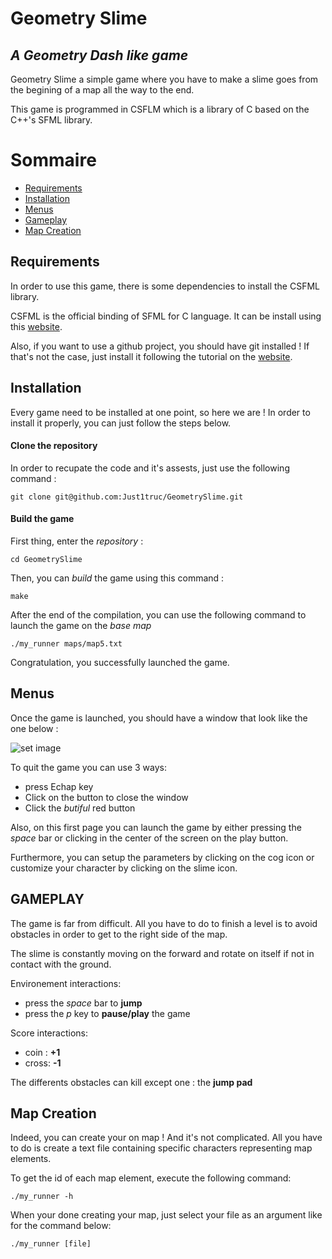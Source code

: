 # Geometry Slime
## _A Geometry Dash like game_

Geometry Slime a simple game where you have to make a slime goes from the begining of a map all the way to the end.

This game is programmed in CSFLM which is a library of C based on the C++'s SFML library.

# Sommaire

- [Requirements](#requirements)
- [Installation](#installation)
- [Menus](#menus)
- [Gameplay](#gameplay)
- [Map Creation](#map_creation)

## Requirements <a name="Requirements"></a>

In order to use this game, there is some dependencies to install the CSFML library.

CSFML is the official binding of SFML for C language. It can be install using this [website](https://www.sfml-dev.org/download/csfml/).

Also, if you want to use a github project, you should have git installed !
If that's not the case, just install it following the tutorial on the [website](https://git-scm.com/book/en/v2/Getting-Started-Installing-Git).

## Installation

Every game need to be installed at one point, so here we are !
In order to install it properly, you can just follow the steps below.

#### Clone the repository

In order to recupate the code and it's assests, just use the following command :

```
git clone git@github.com:Just1truc/GeometrySlime.git
```

#### Build the game

First thing, enter the *repository* :

```
cd GeometrySlime
```

Then, you can *build* the game using this command :

```
make
```

After the end of the compilation, you can use the following command to launch the game on the *base map*

```
./my_runner maps/map5.txt
```

Congratulation, you successfully launched the game.

## Menus

Once the game is launched, you should have a window that look like the one below :

![set image](https://github.com/Just1truc/GeometrySlime/blob/main/assets/main_menu_screen.png)

To quit the game you can use 3 ways:
- press Echap key
- Click on the button to close the window
- Click the *butiful* red button

Also, on this first page you can launch the game by either pressing the *space* bar or clicking in the center of the screen on the play button.

Furthermore, you can setup the parameters by clicking on the cog icon or customize your character by clicking on the slime icon.

## GAMEPLAY

The game is far from difficult. All you have to do to finish a level is to avoid obstacles in order to get to the right side of the map.

The slime is constantly moving on the forward and rotate on itself if not in contact with the ground.


Environement interactions:
- press the *space* bar to **jump**
- press the *p* key to **pause/play** the game

Score interactions:
- coin : **+1**
- cross:  **-1**

The differents obstacles can kill except one : the **jump pad**

## Map Creation <a name="map_creation"></a>

Indeed, you can create your on map !
And it's not complicated. All you have to do is create a text file containing specific characters representing map elements.

To get the id of each map element, execute the following command:

```
./my_runner -h
```

When your done creating your map, just select your file as an argument like for the command below:

```
./my_runner [file]
```




